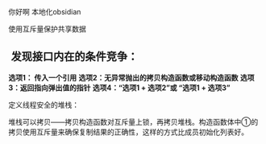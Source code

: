 你好啊
本地化obsidian

使用互斥量保护共享数据

##  发现接口内在的条件竞争：


**选项1： 传入一个引用**
**选项2：无异常抛出的拷贝构造函数或移动构造函数**
**选项3：返回指向弹出值的指针**
**选项4：“选项1 + 选项2”或 “选项1 + 选项3”**


定义线程安全的堆栈：

堆栈可以拷贝——拷贝构造函数对互斥量上锁，再拷贝堆栈。构造函数体中①的拷贝使用互斥量来确保复制结果的正确性，这样的方式比成员初始化列表好。

>

